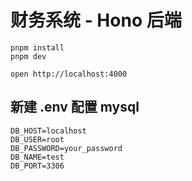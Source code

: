 # 财务系统 - Hono 后端

```
pnpm install
pnpm dev
```

```
open http://localhost:4000
```

## 新建 .env 配置 mysql

```env
DB_HOST=localhost
DB_USER=root
DB_PASSWORD=your_password
DB_NAME=test
DB_PORT=3306
```
